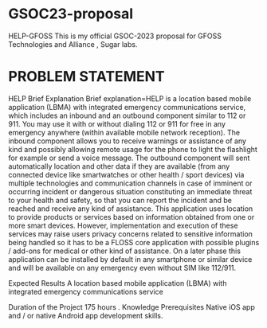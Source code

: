 # GSOC23-proposal
HELP-GFOSS
This is my official GSOC-2023 proposal for GFOSS Technologies and Alliance , Sugar labs.

# PROBLEM STATEMENT
HELP
Brief Explanation
Brief explanation=HELP is a location based mobile application (LBMA) with integrated emergency communications service, which includes an inbound and an outbound component similar to 112 or 911. You may use it with or without dialing 112 or 911 for free in any emergency anywhere (within available mobile network reception). The inbound component allows you to receive warnings or assistance of any kind and possibly allowing remote usage for the phone to light the flashlight for example or send a voice message. The outbound component will sent automatically location and other data if they are available (from any connected device like smartwatches or other health / sport devices) via multiple technologies and communication channels in case of imminent or occurring incident or dangerous situation constituting an immediate threat to your health and safety, so that you can report the incident and be reached and receive any kind of assistance. This application uses location to provide products or services based on information obtained from one or more smart devices. However, implementation and execution of these services may raise users privacy concerns related to sensitive information being handled so it has to be a FLOSS core application with possible plugins / add-ons for medical or other kind of assistance. On a later phase this application can be installed by default in any smartphone or similar device and will be available on any emergency even without SIM like 112/911.

Expected Results
A location based mobile application (LBMA) with integrated emergency communications service

Duration of the Project
175 hours
.
Knowledge Prerequisites
Native iOS app and / or native Android app development skills.


